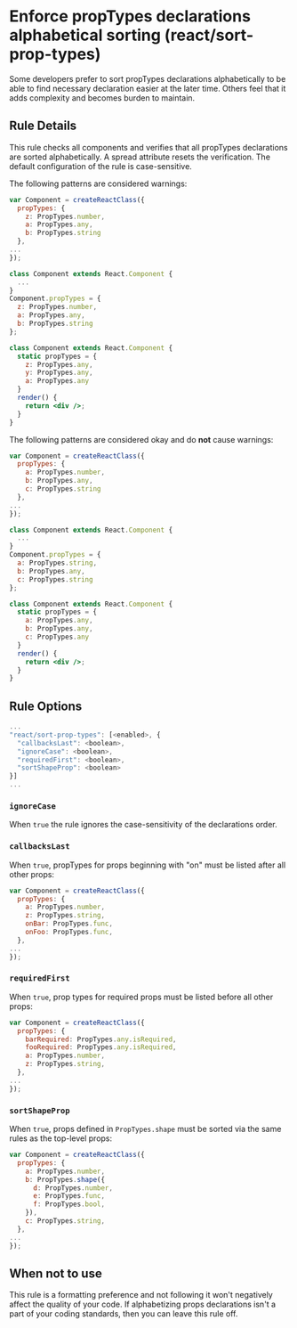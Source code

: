 # Enforce propTypes declarations alphabetical sorting (react/sort-prop-types)

Some developers prefer to sort propTypes declarations alphabetically to be able to find necessary declaration easier at the later time. Others feel that it adds complexity and becomes burden to maintain.

## Rule Details

This rule checks all components and verifies that all propTypes declarations are sorted alphabetically. A spread attribute resets the verification. The default configuration of the rule is case-sensitive.

The following patterns are considered warnings:

```jsx
var Component = createReactClass({
  propTypes: {
    z: PropTypes.number,
    a: PropTypes.any,
    b: PropTypes.string
  },
...
});

class Component extends React.Component {
  ...
}
Component.propTypes = {
  z: PropTypes.number,
  a: PropTypes.any,
  b: PropTypes.string
};

class Component extends React.Component {
  static propTypes = {
    z: PropTypes.any,
    y: PropTypes.any,
    a: PropTypes.any
  }
  render() {
    return <div />;
  }
}
```

The following patterns are considered okay and do **not** cause warnings:

```jsx
var Component = createReactClass({
  propTypes: {
    a: PropTypes.number,
    b: PropTypes.any,
    c: PropTypes.string
  },
...
});

class Component extends React.Component {
  ...
}
Component.propTypes = {
  a: PropTypes.string,
  b: PropTypes.any,
  c: PropTypes.string
};

class Component extends React.Component {
  static propTypes = {
    a: PropTypes.any,
    b: PropTypes.any,
    c: PropTypes.any
  }
  render() {
    return <div />;
  }
}
```

## Rule Options

```js
...
"react/sort-prop-types": [<enabled>, {
  "callbacksLast": <boolean>,
  "ignoreCase": <boolean>,
  "requiredFirst": <boolean>,
  "sortShapeProp": <boolean>
}]
...
```

### `ignoreCase`

When `true` the rule ignores the case-sensitivity of the declarations order.

### `callbacksLast`

When `true`, propTypes for props beginning with "on" must be listed after all other props:

```js
var Component = createReactClass({
  propTypes: {
    a: PropTypes.number,
    z: PropTypes.string,
    onBar: PropTypes.func,
    onFoo: PropTypes.func,
  },
...
});
```

### `requiredFirst`

When `true`, prop types for required props must be listed before all other props:

```js
var Component = createReactClass({
  propTypes: {
    barRequired: PropTypes.any.isRequired,
    fooRequired: PropTypes.any.isRequired,
    a: PropTypes.number,
    z: PropTypes.string,
  },
...
});
```

### `sortShapeProp`

When `true`, props defined in `PropTypes.shape` must be sorted via the same rules as the top-level props:

```js
var Component = createReactClass({
  propTypes: {
    a: PropTypes.number,
    b: PropTypes.shape({
      d: PropTypes.number,
      e: PropTypes.func,
      f: PropTypes.bool,
    }),
    c: PropTypes.string,
  },
...
});
```

## When not to use

This rule is a formatting preference and not following it won't negatively affect the quality of your code. If alphabetizing props declarations isn't a part of your coding standards, then you can leave this rule off.
